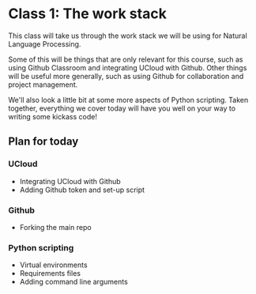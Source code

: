 # Class 1: The work stack

This class will take us through the work stack we will be using for Natural Language Processing.

Some of this will be things that are only relevant for this course, such as using Github Classroom and integrating UCloud with Github. Other things will be useful more generally, such as using Github for collaboration and project management.

We'll also look a little bit at some more aspects of Python scripting. Taken together, everything we cover today will have you well on your way to writing some kickass code!

## Plan for today

### UCloud

- Integrating UCloud with Github
- Adding Github token and set-up script

### Github

- Forking the main repo

### Python scripting

- Virtual environments
- Requirements files
- Adding command line arguments
